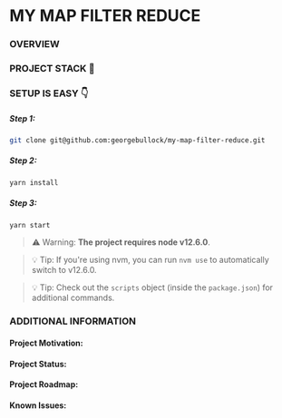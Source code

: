 # MY MAP FILTER REDUCE

### OVERVIEW

### PROJECT STACK 🏢

### SETUP IS EASY 👇

##### Step 1:

```bash
git clone git@github.com:georgebullock/my-map-filter-reduce.git
```

##### Step 2:

```bash
yarn install
```

##### Step 3:

```bash
yarn start
```

> ⚠️ Warning: **The project requires node v12.6.0**.

> 💡 Tip: If you're using nvm, you can run `nvm use` to automatically switch to
> v12.6.0.

> 💡 Tip: Check out the `scripts` object (inside the `package.json`) for
> additional commands.

### ADDITIONAL INFORMATION

#### Project Motivation:

#### Project Status:

#### Project Roadmap:

#### Known Issues:
